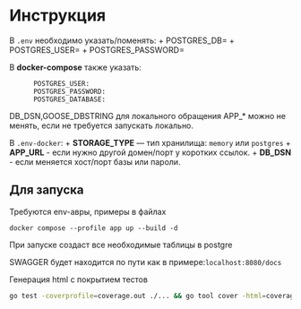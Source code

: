 # Инструкция

В `.env` необходимо указать/поменять:
    + POSTGRES_DB=
    + POSTGRES_USER=
    + POSTGRES_PASSWORD=

В **docker-compose** также указать:
```
      POSTGRES_USER: 
      POSTGRES_PASSWORD: 
      POSTGRES_DATABASE: 
```
DB_DSN,GOOSE_DBSTRING для локального обращения
APP_* можно не менять, если не требуется запускать локально.

В `.env-docker`:
    + **STORAGE_TYPE** — тип хранилища: `memory` или `postgres`
    + **APP_URL** - если нужно другой домен/порт у коротких ссылок.
    + **DB_DSN** - если меняется хост/порт базы или пароли.

## Для запуска

Требуются env-авры, примеры в файлах


`docker compose --profile app up --build -d`

При запуске создаст все необходимые таблицы в postgre

SWAGGER будет находится по пути как в примере:`localhost:8080/docs` 

Генерация html с покрытием тестов

```bash
go test -coverprofile=coverage.out ./... && go tool cover -html=coverage.out
```
